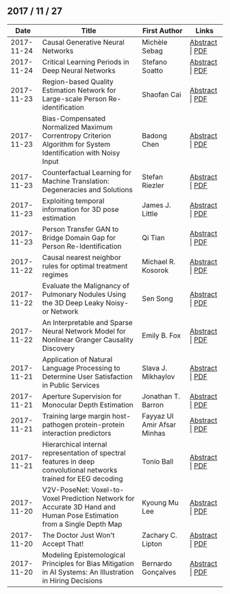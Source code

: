 ## 2017 / 11 / 27

|   Date   |                                                         Title                                                         |       First Author        |                                         Links                                          |
|----------|-----------------------------------------------------------------------------------------------------------------------|---------------------------|----------------------------------------------------------------------------------------|
|2017-11-24|Causal Generative Neural Networks                                                                                      |Michèle Sebag              |[Abstract](http://arxiv.org/abs/1711.08936v1) \| [PDF](http://arxiv.org/pdf/1711.08936v1)|
|2017-11-24|Critical Learning Periods in Deep Neural Networks                                                                      |Stefano Soatto             |[Abstract](http://arxiv.org/abs/1711.08856v1) \| [PDF](http://arxiv.org/pdf/1711.08856v1)|
|2017-11-23|Region-based Quality Estimation Network for Large-scale Person   Re-identification                                     |Shaofan Cai                |[Abstract](http://arxiv.org/abs/1711.08766v1) \| [PDF](http://arxiv.org/pdf/1711.08766v1)|
|2017-11-23|Bias-Compensated Normalized Maximum Correntropy Criterion Algorithm for   System Identification with Noisy Input       |Badong Chen                |[Abstract](http://arxiv.org/abs/1711.08677v1) \| [PDF](http://arxiv.org/pdf/1711.08677v1)|
|2017-11-23|Counterfactual Learning for Machine Translation: Degeneracies and   Solutions                                          |Stefan Riezler             |[Abstract](http://arxiv.org/abs/1711.08621v1) \| [PDF](http://arxiv.org/pdf/1711.08621v1)|
|2017-11-23|Exploiting temporal information for 3D pose estimation                                                                 |James J. Little            |[Abstract](http://arxiv.org/abs/1711.08585v1) \| [PDF](http://arxiv.org/pdf/1711.08585v1)|
|2017-11-23|Person Transfer GAN to Bridge Domain Gap for Person Re-Identification                                                  |Qi Tian                    |[Abstract](http://arxiv.org/abs/1711.08565v1) \| [PDF](http://arxiv.org/pdf/1711.08565v1)|
|2017-11-22|Causal nearest neighbor rules for optimal treatment regimes                                                            |Michael R. Kosorok         |[Abstract](http://arxiv.org/abs/1711.08451v1) \| [PDF](http://arxiv.org/pdf/1711.08451v1)|
|2017-11-22|Evaluate the Malignancy of Pulmonary Nodules Using the 3D Deep Leaky   Noisy-or Network                                |Sen Song                   |[Abstract](http://arxiv.org/abs/1711.08324v1) \| [PDF](http://arxiv.org/pdf/1711.08324v1)|
|2017-11-22|An Interpretable and Sparse Neural Network Model for Nonlinear Granger   Causality Discovery                           |Emily B. Fox               |[Abstract](http://arxiv.org/abs/1711.08160v1) \| [PDF](http://arxiv.org/pdf/1711.08160v1)|
|2017-11-21|Application of Natural Language Processing to Determine User   Satisfaction in Public Services                         |Slava J. Mikhaylov         |[Abstract](http://arxiv.org/abs/1711.08083v1) \| [PDF](http://arxiv.org/pdf/1711.08083v1)|
|2017-11-21|Aperture Supervision for Monocular Depth Estimation                                                                    |Jonathan T. Barron         |[Abstract](http://arxiv.org/abs/1711.07933v1) \| [PDF](http://arxiv.org/pdf/1711.07933v1)|
|2017-11-21|Training large margin host-pathogen protein-protein interaction   predictors                                           |Fayyaz Ul Amir Afsar Minhas|[Abstract](http://arxiv.org/abs/1711.07886v1) \| [PDF](http://arxiv.org/pdf/1711.07886v1)|
|2017-11-21|Hierarchical internal representation of spectral features in deep   convolutional networks trained for EEG decoding    |Tonio Ball                 |[Abstract](http://arxiv.org/abs/1711.07792v2) \| [PDF](http://arxiv.org/pdf/1711.07792v2)|
|2017-11-20|V2V-PoseNet: Voxel-to-Voxel Prediction Network for Accurate 3D Hand and   Human Pose Estimation from a Single Depth Map|Kyoung Mu Lee              |[Abstract](http://arxiv.org/abs/1711.07399v1) \| [PDF](http://arxiv.org/pdf/1711.07399v1)|
|2017-11-20|The Doctor Just Won't Accept That!                                                                                     |Zachary C. Lipton          |[Abstract](http://arxiv.org/abs/1711.08037v2) \| [PDF](http://arxiv.org/pdf/1711.08037v2)|
|2017-11-20|Modeling Epistemological Principles for Bias Mitigation in AI Systems:   An Illustration in Hiring Decisions           |Bernardo Gonçalves         |[Abstract](http://arxiv.org/abs/1711.07111v1) \| [PDF](http://arxiv.org/pdf/1711.07111v1)|



